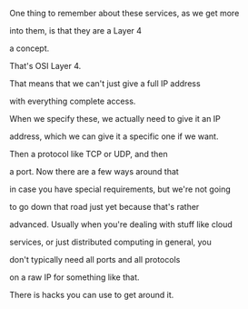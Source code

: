 One thing to remember about these services, as we get more

into them, is that they are a Layer 4

a concept.

That's OSI Layer 4.

That means that we can't just give a full IP address

with everything complete access.

When we specify these, we actually need to give it an IP

address, which we can give it a specific one if we want.

Then a protocol like TCP or UDP, and then

a port. Now there are a few ways around that

in case you have special requirements, but we're not going

to go down that road just yet because that's rather

advanced. Usually when you're dealing with stuff like cloud

services, or just distributed computing in general, you

don't typically need all ports and all protocols

on a raw IP for something like that.

There is hacks you can use to get around it.